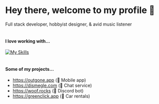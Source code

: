 # Hey there, welcome to my profile 👋
Full stack developer, hobbyist designer, & avid music listener <br> 
<br>
#### I love working with...
[![My Skills](https://skillicons.dev/icons?i=go,js,react,nextjs,mongodb,redis,postgres,git,cloudflare,vercel,aws,nodejs,html,css,tailwind,figma,ps,raspberrypi,linux,ubuntu&perline=10)](https://skillicons.dev)
<br>
<br>
#### Some of my projects...
- https://outgone.app (📱 Mobile app)
- https://dismegle.com (💬 Chat service)
- https://woof.rocks (🤖 Discord bot)
- https://greenclick.app (🚗 Car rentals)
